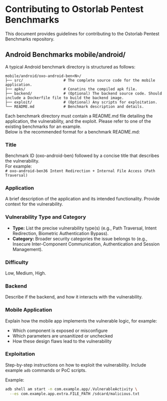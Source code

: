 # Contributing to Ostorlab Pentest Benchmarks

This document provides guidelines for contributing to the Ostorlab Pentest Benchmarks repository.

## Android Benchmarks mobile/android/

A typical Android benchmark directory is structured as follows:

```
mobile/android/oxo-android-ben<N>/
├── src/                  # The complete source code for the mobile application.
├── apks/                 # Conatins the compiled apk file.
├── backend/              # (Optional) The backend source code. Should include a Dockerfile file to build the backend image.
├── exploit/              # (Optional) Any scripts for exploitation.
└── README.md             # Benchmark description and details.
```

Each benchmark directory must contain a README.md file detailing the application, the vulnerability, and the exploit. Please refer to one of the existing benchmarks for an example.  
Below is the recommended format for a benchmark README.md:

### Title
Benchmark ID (oxo-android-ben<N>) followed by a concise title that describes the vulnerability.  
For example:  
`# oxo-android-ben36 Intent Redirection + Internal File Access (Path Traversal)`

### Application
A brief description of the application and its intended functionality. Provide context for the vulnerability.  

### Vulnerability Type and Category
- **Type:** List the precise vulnerability type(s) (e.g., Path Traversal, Intent Redirection, Biometric Authentication Bypass).  
- **Category:** Broader security categories the issue belongs to (e.g., Insecure Inter-Component Communication, Authentication and Session Management).  

### Difficulty
Low, Medium, High.

### Backend
Describe if the backend, and how it interacts with the vulnerability.

### Mobile Application
Explain how the mobile app implements the vulnerable logic, for example:
- Which component is exposed or misconfigure
- Which parameters are unsanitized or unchecked
- How these design flaws lead to the vulnerability

### Exploitation
Step-by-step instructions on how to exploit the vulnerability.
Include example `adb` commands or PoC scripts.  

Example:
```bash
adb shell am start -n com.example.app/.VulnerableActivity \
  --es com.example.app.extra.FILE_PATH /sdcard/malicious.txt

